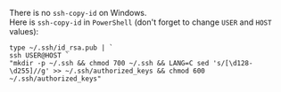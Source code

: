 There is no `ssh-copy-id` on Windows.  
Here is `ssh-copy-id` in `PowerShell` (don't forget to change `USER` and `HOST` values):
```shell
type ~/.ssh/id_rsa.pub | `
ssh USER@HOST `
"mkdir -p ~/.ssh && chmod 700 ~/.ssh && LANG=C sed 's/[\d128-\d255]//g' >> ~/.ssh/authorized_keys && chmod 600 ~/.ssh/authorized_keys"
```

